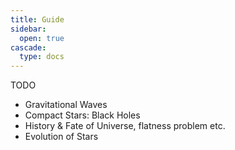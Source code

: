 ```yaml
---
title: Guide
sidebar:
  open: true
cascade:
  type: docs
---
```


TODO

- Gravitational Waves
- Compact Stars: Black Holes
- History & Fate of Universe, flatness problem etc.
- Evolution of Stars
